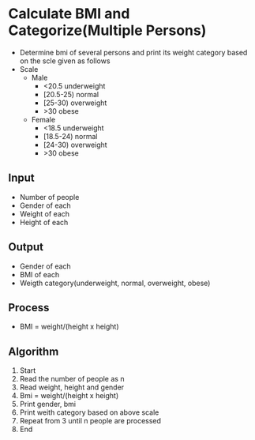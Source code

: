 # Calculate BMI and Categorize\(Multiple Persons\)
- Determine bmi of several persons and print its weight category based on the scle given as follows
- Scale
    + Male
        * \<20.5 underweight
        * \[20.5-25\) normal
        * \[25-30\) overweight
        * \>30 obese
    + Female
        * \<18.5 underweight
        * \[18.5-24\) normal
        * \[24-30\) overweight
        * \>30 obese
## Input
- Number of people
- Gender of each
- Weight of each
- Height of each
## Output
- Gender of each
- BMI of each
- Weigth category\(underweight, normal, overweight, obese\)
## Process
- BMI = weight/(height x height)
## Algorithm
1. Start
2. Read the number of people as n
3. Read weight, height and gender
4. Bmi = weight/(height x height)
5. Print gender, bmi
6. Print weith category based on above scale
7. Repeat from 3 until n people are processed
8. End


